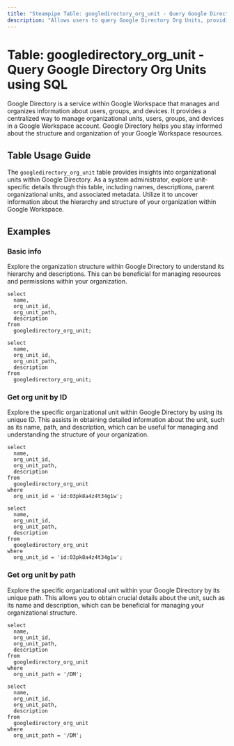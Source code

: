 ```yaml
---
title: "Steampipe Table: googledirectory_org_unit - Query Google Directory Org Units using SQL"
description: "Allows users to query Google Directory Org Units, providing detailed information about organizational units within Google Workspace."
---
```


# Table: googledirectory_org_unit - Query Google Directory Org Units using SQL

Google Directory is a service within Google Workspace that manages and organizes information about users, groups, and devices. It provides a centralized way to manage organizational units, users, groups, and devices in a Google Workspace account. Google Directory helps you stay informed about the structure and organization of your Google Workspace resources.

## Table Usage Guide

The `googledirectory_org_unit` table provides insights into organizational units within Google Directory. As a system administrator, explore unit-specific details through this table, including names, descriptions, parent organizational units, and associated metadata. Utilize it to uncover information about the hierarchy and structure of your organization within Google Workspace.

## Examples

### Basic info
Explore the organization structure within Google Directory to understand its hierarchy and descriptions. This can be beneficial for managing resources and permissions within your organization.

```sql+postgres
select
  name,
  org_unit_id,
  org_unit_path,
  description
from
  googledirectory_org_unit;
```

```sql+sqlite
select
  name,
  org_unit_id,
  org_unit_path,
  description
from
  googledirectory_org_unit;
```

### Get org unit by ID
Explore the specific organizational unit within Google Directory by using its unique ID. This assists in obtaining detailed information about the unit, such as its name, path, and description, which can be useful for managing and understanding the structure of your organization.

```sql+postgres
select
  name,
  org_unit_id,
  org_unit_path,
  description
from
  googledirectory_org_unit
where
  org_unit_id = 'id:03pk8a4z4t34g1w';
```

```sql+sqlite
select
  name,
  org_unit_id,
  org_unit_path,
  description
from
  googledirectory_org_unit
where
  org_unit_id = 'id:03pk8a4z4t34g1w';
```

### Get org unit by path
Explore the specific organizational unit within your Google Directory by its unique path. This allows you to obtain crucial details about the unit, such as its name and description, which can be beneficial for managing your organizational structure.

```sql+postgres
select
  name,
  org_unit_id,
  org_unit_path,
  description
from
  googledirectory_org_unit
where
  org_unit_path = '/DM';
```

```sql+sqlite
select
  name,
  org_unit_id,
  org_unit_path,
  description
from
  googledirectory_org_unit
where
  org_unit_path = '/DM';
```